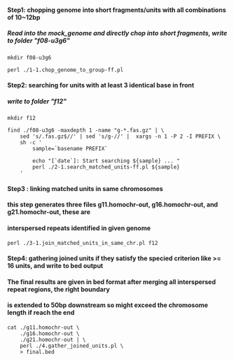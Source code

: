 
#### Step1: chopping genome into short fragments/units with all combinations of 10~12bp
##### Read into the mock_genome and directly chop into short fragments, write to folder "f08-u3g6"
	mkdir f08-u3g6
	
	perl ./1-1.chop_genome_to_group-ff.pl


#### Step2: searching for units with at least 3 identical base in front
##### write to folder "f12"
	mkdir f12
	
	find ./f08-u3g6 -maxdepth 1 -name "g-*.fas.gz" | \
	    sed 's/.fas.gz$//' | sed 's/g-//' |  xargs -n 1 -P 2 -I PREFIX \
	    sh -c '
	        sample=`basename PREFIX`
		
	    	echo "[`date`]: Start searching ${sample} ... "
			perl ./2-1.search_matched_units-ff.pl ${sample}
	    '


#### Step3 : linking matched units in same chromosomes
#### this step generates three files g11.homochr-out, g16.homochr-out, and g21.homochr-out, these are
#### interspersed repeats identified in given genome
	perl ./3-1.join_matched_units_in_same_chr.pl f12


#### Step4: gathering joined units if they satisfy the specied criterion like >= 16 units, and write to bed output
#### The final results are given in bed format after merging all interspersed repeat regions, the right boundary 
#### is extended to 50bp downstream so might exceed the chromosome length if reach the end
	cat ./g11.homochr-out \
	    ./g16.homochr-out \
	    ./g21.homochr-out | \
	    perl ./4.gather_joined_units.pl \
	    > final.bed


